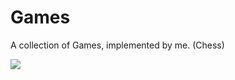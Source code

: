 # Games
A collection of Games, implemented by me. (Chess)
<html>
<img src="raw.githubusercontent.com/BeatEngine/games/master/samples/chess.png"></img>
</html>
